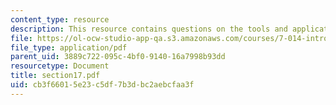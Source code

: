 ```yaml
---
content_type: resource
description: This resource contains questions on the tools and application.
file: https://ol-ocw-studio-app-qa.s3.amazonaws.com/courses/7-014-introductory-biology-spring-2005/cb3f66015e23c5df7b3dbc2aebcfaa3f_section17.pdf
file_type: application/pdf
parent_uid: 3889c722-095c-4bf0-9140-16a7998b93dd
resourcetype: Document
title: section17.pdf
uid: cb3f6601-5e23-c5df-7b3d-bc2aebcfaa3f
---
```

